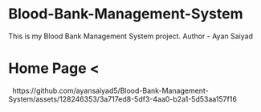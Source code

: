 # Blood-Bank-Management-System
This is my Blood Bank Management System project. Author - Ayan Saiyad
 &nbsp; 
 &nbsp; 
 <h1> Home Page <</h1>
   &nbsp; 
https://github.com/ayansaiyad5/Blood-Bank-Management-System/assets/128246353/3a717ed8-5df3-4aa0-b2a1-5d53aa157f16

